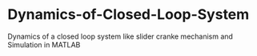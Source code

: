 # Dynamics-of-Closed-Loop-System
Dynamics of a closed loop system like slider cranke mechanism and Simulation in MATLAB
